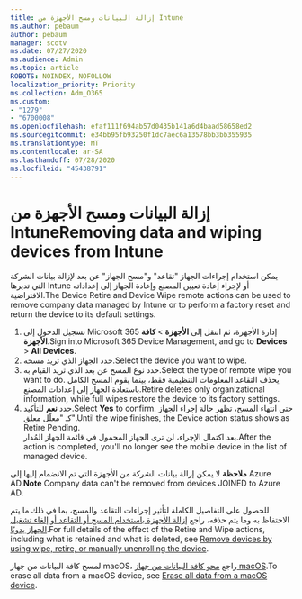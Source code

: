 ```yaml
---
title: إزالة البيانات ومسح الأجهزة من Intune
ms.author: pebaum
author: pebaum
manager: scotv
ms.date: 07/27/2020
ms.audience: Admin
ms.topic: article
ROBOTS: NOINDEX, NOFOLLOW
localization_priority: Priority
ms.collection: Adm_O365
ms.custom:
- "1279"
- "6700008"
ms.openlocfilehash: efaf111f694ab57d0435b141a6d4baad58658ed2
ms.sourcegitcommit: e34bb95fb93250f1dc7aec6a13578bb3bb355935
ms.translationtype: MT
ms.contentlocale: ar-SA
ms.lasthandoff: 07/28/2020
ms.locfileid: "45438791"
---
```

# <a name="removing-data-and-wiping-devices-from-intune"></a><span data-ttu-id="42060-102">إزالة البيانات ومسح الأجهزة من Intune</span><span class="sxs-lookup"><span data-stu-id="42060-102">Removing data and wiping devices from Intune</span></span>

<span data-ttu-id="42060-103">يمكن استخدام إجراءات الجهاز "تقاعد" و"مسح الجهاز" عن بعد لإزالة بيانات الشركة التي تديرها Intune أو لإجراء إعادة تعيين المصنع وإعادة الجهاز إلى إعداداته الافتراضية.</span><span class="sxs-lookup"><span data-stu-id="42060-103">The Device Retire and Device Wipe remote actions can be used to remove company data managed by Intune or to perform a factory reset and return the device to its default settings.</span></span>

1. <span data-ttu-id="42060-104">تسجيل الدخول إلى Microsoft 365 إدارة الأجهزة، ثم انتقل إلى **الأجهزة**  >  **كافة الأجهزة**.</span><span class="sxs-lookup"><span data-stu-id="42060-104">Sign into Microsoft 365 Device Management, and go to **Devices** > **All Devices**.</span></span>
2. <span data-ttu-id="42060-105">حدد الجهاز الذي تريد مسحه.</span><span class="sxs-lookup"><span data-stu-id="42060-105">Select the device you want to wipe.</span></span>
3. <span data-ttu-id="42060-106">حدد نوع المسح عن بعد الذي تريد القيام به.</span><span class="sxs-lookup"><span data-stu-id="42060-106">Select the type of remote wipe you want to do.</span></span> <span data-ttu-id="42060-107">يحذف التقاعد المعلومات التنظيمية فقط، بينما يقوم المسح الكامل باستعادة الجهاز إلى إعدادات المصنع.</span><span class="sxs-lookup"><span data-stu-id="42060-107">Retire deletes only organizational information, while full wipes restore the device to its factory settings.</span></span>
4. <span data-ttu-id="42060-108">حدد **نعم** للتأكيد.</span><span class="sxs-lookup"><span data-stu-id="42060-108">Select **Yes** to confirm.</span></span> <span data-ttu-id="42060-109">حتى انتهاء المسح، تظهر حالة إجراء الجهاز كـ "معلّل معلق".</span><span class="sxs-lookup"><span data-stu-id="42060-109">Until the wipe finishes, the Device action status shows as Retire Pending.</span></span></br>
    <span data-ttu-id="42060-110">بعد اكتمال الإجراء، لن ترى الجهاز المحمول في قائمة الجهاز المُدار.</span><span class="sxs-lookup"><span data-stu-id="42060-110">After the action is completed, you'll no longer see the mobile device in the list of managed device.</span></span>

<span data-ttu-id="42060-111">**ملاحظة** لا يمكن إزالة بيانات الشركة من الأجهزة التي تم الانضمام إليها إلى Azure AD.</span><span class="sxs-lookup"><span data-stu-id="42060-111">**Note** Company data can't be removed from devices JOINED to Azure AD.</span></span>

<span data-ttu-id="42060-112">للحصول على التفاصيل الكاملة لتأثير إجراءات التقاعد والمسح، بما في ذلك ما يتم الاحتفاظ به وما يتم حذفه، راجع [إزالة الأجهزة باستخدام المسح أو التقاعد أو إلغاء تشغيل الجهاز يدويًا](https://docs.microsoft.com/intune/devices-wipe).</span><span class="sxs-lookup"><span data-stu-id="42060-112">For full details of the effect of the Retire and Wipe actions, including what is retained and what is deleted, see [Remove devices by using wipe, retire, or manually unenrolling the device](https://docs.microsoft.com/intune/devices-wipe).</span></span>

<span data-ttu-id="42060-113">لمسح كافة البيانات من جهاز macOS، راجع [محو كافة البيانات من جهاز macOS](https://docs.microsoft.com/intune/device-erase).</span><span class="sxs-lookup"><span data-stu-id="42060-113">To erase all data from a macOS device, see [Erase all data from a macOS device](https://docs.microsoft.com/intune/device-erase).</span></span>